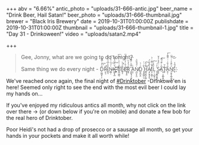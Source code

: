 +++
abv = "6.66%"
antic_photo = "uploads/31-666-antic.jpg"
beer_name = "Drink Beer, Hail Satan!"
beer_photo = "uploads/31-666-thumbnail.jpg"
brewer = "Black Iris Brewery"
date = 2019-10-31T01:00:00Z
publishdate = 2019-10-31T01:00:00Z
thumbnail = "uploads/31-666-thumbnail-1.jpg"
title = "Day 31 - Drinkoween!"
video = "uploads/satan2.mp4"

+++
> Gee, Jonny, what are we going to do tonight?
>
> Same thing we do every night - D̗͖͖͓̹͎̃ͦ̒ͨ̅͊̀͢ͅR̵͂̚͏͕̠̘I̲̰͉̊̑͐͆ͧ͐̍̉̽N̶̼̻̩ͭ́ͨͭ̔͑̽͢͞K̴̶̼̰͓͓̲͗̆̈́ͫ̉̌͆͢ ͈͈͓͙̉ͭ̂͒͝B̛̬̪͔̻̖̃̑ͭ̀ͪͯͪͦ͢͞E̷̲̘̞͋ͩ̀̕E̵̓̎ͭ̓̈́̐̾ͫ҉̛̭͙̩͍R̮͈̎́̓̉ͪ ͈̪̬̘͎̣̬̩͆̿ͪͧ͌̉̚͞A̖̖ͨN̸͉̺͕̥̫ͬ̄́̐̏ͪD̺̞̪̩͍ͦͬ̀ ̨̡͈̲͈̤̞͛͋ͥ̍H̻̪̮̪̞̹͇̾ͮ̂͜͠ͅA̸̧̙̮̥̟̭̔̆̽̊̈́ͅỈ̧̦͕͇͕̄̋̿ͮͨ̀L̠̹̣̗̰̟͉͐̂̓͑͜͠ ̨̠͈͇̫͈̼̗ͯ̓́S̷̼̯̱ͥͥ̄ͩͤ̔̌ͅA͂͐ͬ͊ͩ͂̚͠҉͔̜͕͔̻̝͍͖Ṭ̥̒̆̕A̭̞̣̎̉͋ͥͥ̄͌̑̓͞N̘̮̱̖̖̪̝͚̯ͩ̋̐͐͑ͥ̆ͫ͢͜!ͦ́̋̾҉̴͓

We've reached once again, the final night of [#Drinktober](https://www.facebook.com/hashtag/drinktober?epa=HASHTAG) -Drinkowe'en is here! Seemed only right to see the end with the most evil beer I could lay my hands on...

If you've enjoyed my ridiculous antics all month, why not click on the link over there -> (or down below if you're on mobile) and donate a few bob for the real hero of Drinktober.

Poor Heidi's not had a drop of prosecco or a sausage all month, so get your hands in your pockets and make it all worth while!